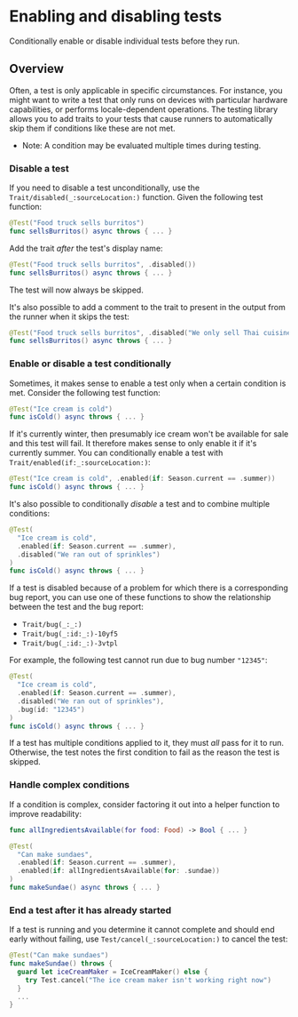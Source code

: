 # Enabling and disabling tests

<!--
This source file is part of the Swift.org open source project

Copyright (c) 2023-2024 Apple Inc. and the Swift project authors
Licensed under Apache License v2.0 with Runtime Library Exception

See https://swift.org/LICENSE.txt for license information
See https://swift.org/CONTRIBUTORS.txt for Swift project authors
-->

Conditionally enable or disable individual tests before they run.

## Overview

Often, a test is only applicable in specific circumstances. For instance,
you might want to write a test that only runs on devices with particular
hardware capabilities, or performs locale-dependent operations. The testing
library allows you to add traits to your tests that cause runners to
automatically skip them if conditions like these are not met.

- Note: A condition may be evaluated multiple times during testing.

### Disable a test

If you need to disable a test unconditionally, use the
``Trait/disabled(_:sourceLocation:)`` function. Given the following test
function:

```swift
@Test("Food truck sells burritos")
func sellsBurritos() async throws { ... }
```

Add the trait _after_ the test's display name:

```swift
@Test("Food truck sells burritos", .disabled())
func sellsBurritos() async throws { ... }
```

The test will now always be skipped.

It's also possible to add a comment to the trait to present in the output from
the runner when it skips the test:

```swift
@Test("Food truck sells burritos", .disabled("We only sell Thai cuisine"))
func sellsBurritos() async throws { ... }
```

### Enable or disable a test conditionally

Sometimes, it makes sense to enable a test only when a certain condition is met. Consider
the following test function:

```swift
@Test("Ice cream is cold")
func isCold() async throws { ... }
```

If it's currently winter, then presumably ice cream won't be available for
sale and this test will fail. It therefore makes sense to only enable it if it's currently summer. You can conditionally enable a test with
``Trait/enabled(if:_:sourceLocation:)``:

```swift
@Test("Ice cream is cold", .enabled(if: Season.current == .summer))
func isCold() async throws { ... }
```

It's also possible to conditionally _disable_ a test and to combine multiple
conditions:

```swift
@Test(
  "Ice cream is cold",
  .enabled(if: Season.current == .summer),
  .disabled("We ran out of sprinkles")
)
func isCold() async throws { ... }
```

If a test is disabled because of a problem for which there is a corresponding
bug report, you can use one of these functions to show the relationship
between the test and the bug report:

- ``Trait/bug(_:_:)``
- ``Trait/bug(_:id:_:)-10yf5``
- ``Trait/bug(_:id:_:)-3vtpl``

For example, the following test cannot run due to bug number `"12345"`:

```swift
@Test(
  "Ice cream is cold",
  .enabled(if: Season.current == .summer),
  .disabled("We ran out of sprinkles"),
  .bug(id: "12345")
)
func isCold() async throws { ... }
```

If a test has multiple conditions applied to it, they must _all_ pass for it to
run. Otherwise, the test notes the first condition to fail as the reason the
test is skipped.

### Handle complex conditions

If a condition is complex, consider factoring it out into a helper function to
improve readability:

```swift
func allIngredientsAvailable(for food: Food) -> Bool { ... }

@Test(
  "Can make sundaes",
  .enabled(if: Season.current == .summer),
  .enabled(if: allIngredientsAvailable(for: .sundae))
)
func makeSundae() async throws { ... }
```

### End a test after it has already started

If a test is running and you determine it cannot complete and should end early
without failing, use ``Test/cancel(_:sourceLocation:)`` to cancel the test:

```swift
@Test("Can make sundaes")
func makeSundae() throws {
  guard let iceCreamMaker = IceCreamMaker() else {
    try Test.cancel("The ice cream maker isn't working right now")
  }
  ...
}
```
